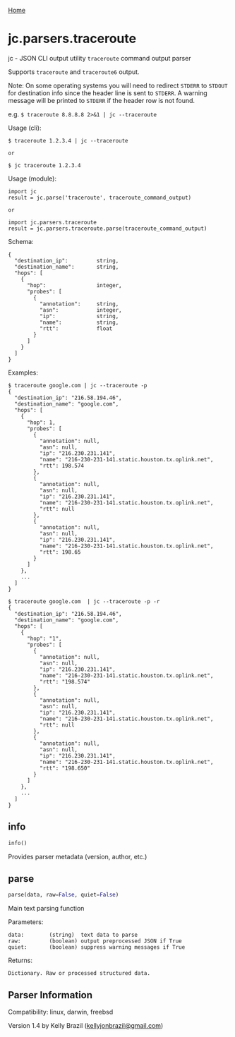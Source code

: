[Home](https://kellyjonbrazil.github.io/jc/)

# jc.parsers.traceroute
jc - JSON CLI output utility `traceroute` command output parser

Supports `traceroute` and `traceroute6` output.

Note: On some operating systems you will need to redirect `STDERR` to `STDOUT` for destination info since the header line is sent to `STDERR`. A warning message will be printed to `STDERR` if the header row is not found.

e.g. `$ traceroute 8.8.8.8 2>&1 | jc --traceroute`

Usage (cli):

    $ traceroute 1.2.3.4 | jc --traceroute

    or

    $ jc traceroute 1.2.3.4

Usage (module):

    import jc
    result = jc.parse('traceroute', traceroute_command_output)

    or

    import jc.parsers.traceroute
    result = jc.parsers.traceroute.parse(traceroute_command_output)

Schema:

    {
      "destination_ip":         string,
      "destination_name":       string,
      "hops": [
        {
          "hop":                integer,
          "probes": [
            {
              "annotation":     string,
              "asn":            integer,
              "ip":             string,
              "name":           string,
              "rtt":            float
            }
          ]
        }
      ]
    }

Examples:

    $ traceroute google.com | jc --traceroute -p
    {
      "destination_ip": "216.58.194.46",
      "destination_name": "google.com",
      "hops": [
        {
          "hop": 1,
          "probes": [
            {
              "annotation": null,
              "asn": null,
              "ip": "216.230.231.141",
              "name": "216-230-231-141.static.houston.tx.oplink.net",
              "rtt": 198.574
            },
            {
              "annotation": null,
              "asn": null,
              "ip": "216.230.231.141",
              "name": "216-230-231-141.static.houston.tx.oplink.net",
              "rtt": null
            },
            {
              "annotation": null,
              "asn": null,
              "ip": "216.230.231.141",
              "name": "216-230-231-141.static.houston.tx.oplink.net",
              "rtt": 198.65
            }
          ]
        },
        ...
      ]
    }

    $ traceroute google.com  | jc --traceroute -p -r
    {
      "destination_ip": "216.58.194.46",
      "destination_name": "google.com",
      "hops": [
        {
          "hop": "1",
          "probes": [
            {
              "annotation": null,
              "asn": null,
              "ip": "216.230.231.141",
              "name": "216-230-231-141.static.houston.tx.oplink.net",
              "rtt": "198.574"
            },
            {
              "annotation": null,
              "asn": null,
              "ip": "216.230.231.141",
              "name": "216-230-231-141.static.houston.tx.oplink.net",
              "rtt": null
            },
            {
              "annotation": null,
              "asn": null,
              "ip": "216.230.231.141",
              "name": "216-230-231-141.static.houston.tx.oplink.net",
              "rtt": "198.650"
            }
          ]
        },
        ...
      ]
    }


## info
```python
info()
```
Provides parser metadata (version, author, etc.)

## parse
```python
parse(data, raw=False, quiet=False)
```

Main text parsing function

Parameters:

    data:        (string)  text data to parse
    raw:         (boolean) output preprocessed JSON if True
    quiet:       (boolean) suppress warning messages if True

Returns:

    Dictionary. Raw or processed structured data.

## Parser Information
Compatibility:  linux, darwin, freebsd

Version 1.4 by Kelly Brazil (kellyjonbrazil@gmail.com)
